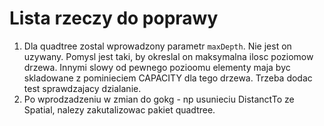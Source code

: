 # Lista rzeczy do poprawy
1. Dla quadtree zostal wprowadzony parametr `maxDepth`. Nie jest on uzywany. Pomysl jest taki, by okreslal on maksymalna ilosc poziomow drzewa. Innymi slowy od pewnego pozioomu elementy maja byc skladowane z pominieciem CAPACITY dla tego drzewa. Trzeba dodac test sprawdzajacy dzialanie.
2. Po wprodzadzeniu w zmian do gokg - np usunieciu DistanctTo ze Spatial, nalezy zakutalizowac pakiet quadtree.
